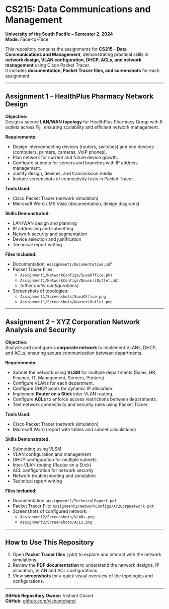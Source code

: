 # CS215: Data Communications and Management
**University of the South Pacific – Semester 2, 2024**  
**Mode:** Face-to-Face  

This repository contains the assignments for **CS215 – Data Communications and Management**, demonstrating practical skills in **network design, VLAN configuration, DHCP, ACLs, and network management** using Cisco Packet Tracer.  
It includes **documentation, Packet Tracer files, and screenshots** for each assignment.

---

## Assignment 1 – HealthPlus Pharmacy Network Design
**Objective:**  
Design a secure **LAN/WAN topology** for HealthPlus Pharmacy Group with 8 outlets across Fiji, ensuring scalability and efficient network management.

**Requirements:**  
- Design interconnecting devices (routers, switches) and end devices (computers, printers, cameras, VoIP phones).  
- Plan network for current and future device growth.  
- Configure subnets for servers and branches with IP address management.  
- Justify design, devices, and transmission media.  
- Include screenshots of connectivity tests in Packet Tracer.  

**Tools Used:**  
- Cisco Packet Tracer (network simulation)  
- Microsoft Word / MS Visio (documentation, design diagrams)  

**Skills Demonstrated:**  
- LAN/WAN design and planning  
- IP addressing and subnetting  
- Network security and segmentation  
- Device selection and justification  
- Technical report writing  

**Files Included:**  
- Documentation: `Assignment1/Documentation.pdf`  
- Packet Tracer Files:  
  - `Assignment1/NetworkConfigs/SuvaOffice.pkt`  
  - `Assignment1/NetworkConfigs/NausoriOutlet.pkt`  
  - *(other outlet configurations)*  
- Screenshots of topologies:  
  - `Assignment1/Screenshots/SuvaOffice.png`  
  - `Assignment1/Screenshots/NausoriOutlet.png`  

---

## Assignment 2 – XYZ Corporation Network Analysis and Security
**Objective:**  
Analyze and configure a **corporate network** to implement VLANs, DHCP, and ACLs, ensuring secure communication between departments.

**Requirements:**  
- Subnet the network using **VLSM** for multiple departments (Sales, HR, Finance, IT, Management, Servers, Printers).  
- Configure VLANs for each department.  
- Configure DHCP pools for dynamic IP allocation.  
- Implement **Router on a Stick** inter-VLAN routing.  
- Configure **ACLs** to enforce access restrictions between departments.  
- Test network connectivity and security rules using Packet Tracer.  

**Tools Used:**  
- Cisco Packet Tracer (network simulation)  
- Microsoft Word (report with tables and subnet calculations)  

**Skills Demonstrated:**  
- Subnetting using VLSM  
- VLAN configuration and management  
- DHCP configuration for multiple subnets  
- Inter-VLAN routing (Router on a Stick)  
- ACL configuration for network security  
- Network troubleshooting and simulation  
- Technical report writing  

**Files Included:**  
- Documentation: `Assignment2/TechnicalReport.pdf`  
- Packet Tracer File: `Assignment2/NetworkConfigs/XYZCorpNetwork.pkt`  
- Screenshots of configured network:  
  - `Assignment2/Screenshots/VLANs.png`  
  - `Assignment2/Screenshots/ACLs.png`  

---

## How to Use This Repository
1. Open **Packet Tracer files** (.pkt) to explore and interact with the network simulations.  
2. Review the **PDF documentation** to understand the network designs, IP allocation, VLAN and ACL configurations.  
3. View **screenshots** for a quick visual overview of the topologies and configurations.  

---

**GitHub Repository Owner:** Vishant Chand  
**GitHub:** [github.com/vishantchand](https://github.com/vishantchand)
